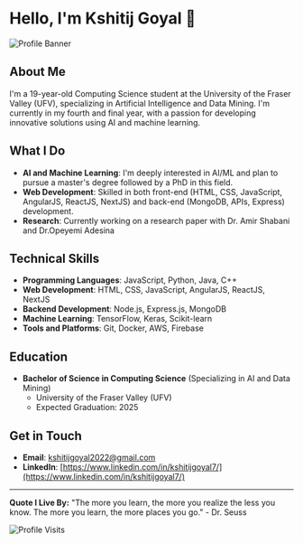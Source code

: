 # Hello, I'm Kshitij Goyal 👋

![Profile Banner](path/to/your/banner/image.jpg)

## About Me

I'm a 19-year-old Computing Science student at the University of the Fraser Valley (UFV), specializing in Artificial Intelligence and Data Mining. I'm currently in my fourth and final year, with a passion for developing innovative solutions using AI and machine learning. 

## What I Do

- **AI and Machine Learning**: I'm deeply interested in AI/ML and plan to pursue a master's degree followed by a PhD in this field.
- **Web Development**: Skilled in both front-end (HTML, CSS, JavaScript, AngularJS, ReactJS, NextJS) and back-end (MongoDB, APIs, Express) development.
- **Research**: Currently working on a research paper with Dr. Amir Shabani and Dr.Opeyemi Adesina
## Technical Skills

- **Programming Languages**: JavaScript, Python, Java, C++
- **Web Development**: HTML, CSS, JavaScript, AngularJS, ReactJS, NextJS
- **Backend Development**: Node.js, Express.js, MongoDB
- **Machine Learning**: TensorFlow, Keras, Scikit-learn
- **Tools and Platforms**: Git, Docker, AWS, Firebase

## Education

- **Bachelor of Science in Computing Science** (Specializing in AI and Data Mining)
  - University of the Fraser Valley (UFV)
  - Expected Graduation: 2025

## Get in Touch

- **Email**: [kshitijgoyal2022@gmail.com](mailto:kshitijgoyal2022@gmail.com)
- **LinkedIn**: [https://www.linkedin.com/in/kshitijgoyal7/](https://www.linkedin.com/in/kshitijgoyal7/)

---

**Quote I Live By:**
"The more you learn, the more you realize the less you know. The more you learn, the more places you go." - Dr. Seuss

![Profile Visits](https://komarev.com/ghpvc/?username=yourusername&color=blue)
